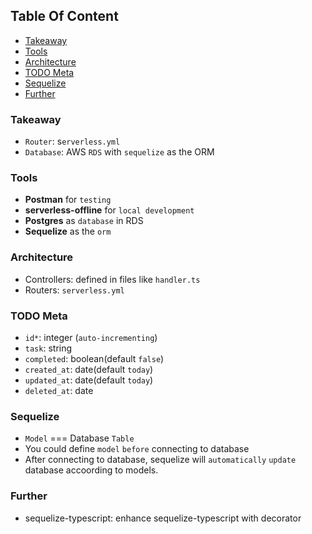 <!-- START doctoc generated TOC please keep comment here to allow auto update -->
<!-- DON'T EDIT THIS SECTION, INSTEAD RE-RUN doctoc TO UPDATE -->
## Table Of Content

- [Takeaway](#takeaway)
- [Tools](#tools)
- [Architecture](#architecture)
- [TODO Meta](#todo-meta)
- [Sequelize](#sequelize)
- [Further](#further)

<!-- END doctoc generated TOC please keep comment here to allow auto update -->

### Takeaway
- `Router`: s`erverless.yml`
- `Database`: AWS `RDS` with `sequelize` as the ORM

### Tools
- **Postman** for `testing`
- **serverless-offline** for `local development`
- **Postgres** as `database` in RDS
- **Sequelize** as the `orm`

### Architecture
- Controllers: defined in files like `handler.ts`
- Routers: `serverless.yml`

### TODO Meta
- `id*`: integer (`auto-incrementing`)
- `task`: string
- `completed`: boolean(default `false`)
- `created_at`: date(default `today`)
- `updated_at`: date(default `today`)
- `deleted_at`: date

### Sequelize
- `Model` === Database `Table`
- You could define `model` `before` connecting to database
- After connecting to database, sequelize will `automatically` `update` database accoording to models.

### Further
- sequelize-typescript: enhance sequelize-typescript with decorator
